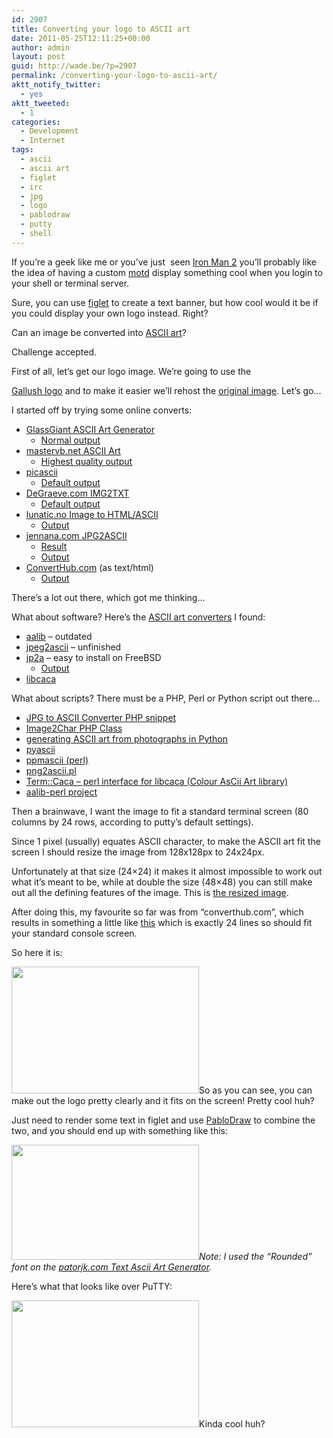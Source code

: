 ```yaml
---
id: 2907
title: Converting your logo to ASCII art
date: 2011-05-25T12:11:25+00:00
author: admin
layout: post
guid: http://wade.be/?p=2907
permalink: /converting-your-logo-to-ascii-art/
aktt_notify_twitter:
  - yes
aktt_tweeted:
  - 1
categories:
  - Development
  - Internet
tags:
  - ascii
  - ascii art
  - figlet
  - irc
  - jpg
  - logo
  - pablodraw
  - putty
  - shell
---
```

<p class="lead">
  If you&#8217;re a geek like me or you&#8217;ve just  seen <a href="http://paolo.wordpress.com/2010/05/07/iron-man-2-etcmotd/">Iron Man 2</a> you&#8217;ll probably like the idea of having a custom <a href="http://en.wikipedia.org/wiki/Motd_(unix)">motd</a> display something cool when you login to your shell or terminal server.
</p>

Sure, you can use [figlet](http://en.wikipedia.org/wiki/FIGlet) to create a text banner, but how cool would it be if you could display your own logo instead. Right?

Can an image be converted into [ASCII art](http://en.wikipedia.org/wiki/ASCII_art)?

Challenge accepted.

<!--more-->First of all, let&#8217;s get our logo image. We&#8217;re going to use the 

[Gallush logo](http://www.flickr.com/photos/38114693@N04/5632552278/in/photostream) and to make it easier we&#8217;ll rehost the [original image](http://i.imgur.com/UQV1n.jpg). Let&#8217;s go&#8230;

I started off by trying some online converts:

  * [GlassGiant ASCII Art Generator](http://www.glassgiant.com/ascii/) 
      * [Normal output](http://pastie.org/pastes/1968509/text)
  * [mastervb.net ASCII Art](http://ascii.mastervb.net/) 
      * [Highest quality output](http://pastie.org/pastes/1968539/text)
  * [picascii](http://picascii.com/) 
      * [Default output](http://pastie.org/pastes/1968559/text)
  * [DeGraeve.com IMG2TXT](http://www.degraeve.com/img2txt.php) 
      * [Default output](http://pastie.org/pastes/1968565/text)
  * [lunatic.no Image to HTML/ASCII](http://lunatic.no/ol/img2aschtml.php) 
      * [Output](http://pastie.org/pastes/1968719/text)
  * [jennana.com JPG2ASCII](http://www.jennana.com/projects/ascii.php) 
      * [Result](http://www.jennana.com/projects/ascii.php?image=http%3A%2F%2Fi.imgur.com%2FUQV1n.jpg&method=Best)
      * [Output](http://pastie.org/pastes/1968773/text)
  * [ConvertHub.com](http://www.converthub.com/) (as text/html) 
      * [Output](http://pastie.org/pastes/1968604/text)

There&#8217;s a lot out there, which got me thinking&#8230;

What about software? Here&#8217;s the [ASCII art converters](http://en.wikipedia.org/wiki/ASCII_art_converters) I found:

  * [aalib](http://aa-project.sourceforge.net/aalib/) &#8211; outdated
  * [jpeg2ascii](https://sourceforge.net/projects/jpeg2ascii/) &#8211; unfinished
  * [jp2a](http://csl.sublevel3.org/jp2a/) &#8211; easy to install on FreeBSD 
      * [Output](http://pastie.org/pastes/1968666/text)
  * [libcaca](http://caca.zoy.org/)

What about scripts? There must be a PHP, Perl or Python script out there&#8230;

  * [JPG to ASCII Converter PHP snippet](http://phpsnips.com/snippet.php?id=29)
  * [Image2Char PHP Class](http://www.phpclasses.org/package/3907-PHP-Convert-image-to-HTML-with-ASCII-art-characters.html)
  * [generating ASCII art from photographs in Python](http://stevendkay.wordpress.com/2009/09/08/generating-ascii-art-from-photographs-in-python/)
  * [pyascii](http://tommih.blogspot.com/2009/01/image-to-ascii-art-with-python.html)
  * [ppmascii (perl)](http://www.floodgap.com/software/ppmascii/)
  * [png2ascii.pl](http://people.baicom.com/~agramajo/projects/png2ascii/)
  * [Term::Caca &#8211; perl interface for libcaca (Colour AsCii Art library)](http://search.cpan.org/~yanick/Term-Caca-0.97/lib/Term/Caca.pm)
  * [aalib-perl project](https://sourceforge.net/projects/aalib-perl/)

Then a brainwave, I want the image to fit a standard terminal screen (80 columns by 24 rows, according to putty&#8217;s default settings).

Since 1 pixel (usually) equates ASCII character, to make the ASCII art fit the screen I should resize the image from 128x128px to 24x24px.

Unfortunately at that size (24&#215;24) it makes it almost impossible to work out what it&#8217;s meant to be, while at double the size (48&#215;48) you can still make out all the defining features of the image. This is [the resized image](http://i.imgur.com/zJEjp.jpg).

After doing this, my favourite so far was from &#8220;converthub.com&#8221;, which results in something a little like [this](http://pastie.org/pastes/1970718/text) which is exactly 24 lines so should fit your standard console screen.

So here it is:

[<img class="aligncenter size-medium wp-image-2911" title="gallush-logo-putty" src="http://wade.be/upload/gallush-logo-putty-300x203.png" alt="" width="300" height="203" />](http://wade.be/upload/gallush-logo-putty.png)So as you can see, you can make out the logo pretty clearly and it fits on the screen! Pretty cool huh?

Just need to render some text in figlet and use [PabloDraw](http://picoe.ca/products/pablodraw/) to combine the two, and you should end up with something like this:

[<img class="aligncenter size-medium wp-image-2912" title="gallush-pablodraw" src="http://wade.be/upload/gallush-pablodraw-300x184.png" alt="" width="300" height="184" srcset="http://wade.be/upload/gallush-pablodraw-300x184.png 300w, http://wade.be/upload/gallush-pablodraw.png 929w" sizes="(max-width: 300px) 100vw, 300px" />](http://wade.be/upload/gallush-pablodraw.png)_Note: I used the &#8220;Rounded&#8221; font on the [patorjk.com Text Ascii Art Generator](http://patorjk.com/software/taag/)._

Here&#8217;s what that looks like over PuTTY:

[<img class="aligncenter size-medium wp-image-2916" title="gallush-logo-putty-final" src="http://wade.be/upload/gallush-logo-putty-final-300x203.png" alt="" width="300" height="203" />](http://wade.be/upload/gallush-logo-putty-final.png)Kinda cool huh?
